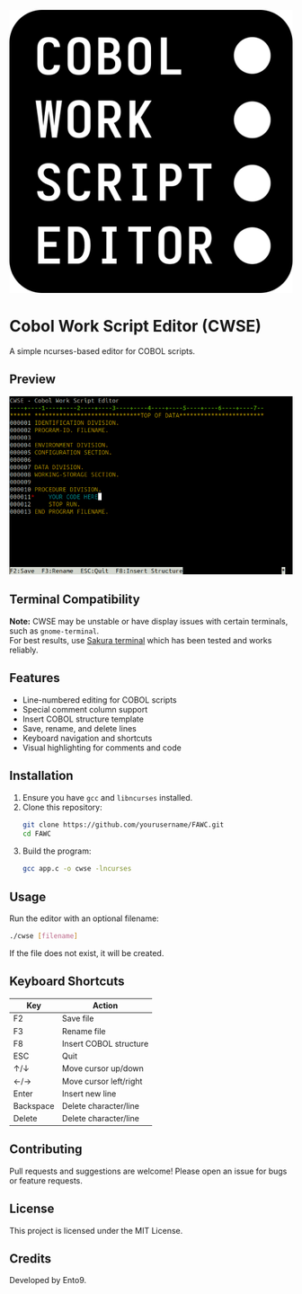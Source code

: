 ![FAWC Logo](logo.png)

# Cobol Work Script Editor (CWSE)

A simple ncurses-based editor for COBOL scripts.

## Preview

![Program Preview](preview.png)

## Terminal Compatibility

**Note:** CWSE may be unstable or have display issues with certain terminals, such as `gnome-terminal`.  
For best results, use [Sakura terminal](https://github.com/maehne/sakura) which has been tested and works reliably.

## Features

- Line-numbered editing for COBOL scripts
- Special comment column support
- Insert COBOL structure template
- Save, rename, and delete lines
- Keyboard navigation and shortcuts
- Visual highlighting for comments and code

## Installation

1. Ensure you have `gcc` and `libncurses` installed.
2. Clone this repository:
   ```sh
   git clone https://github.com/yourusername/FAWC.git
   cd FAWC
   ```
3. Build the program:
   ```sh
   gcc app.c -o cwse -lncurses
   ```

## Usage

Run the editor with an optional filename:
```sh
./cwse [filename]
```
If the file does not exist, it will be created.

## Keyboard Shortcuts

| Key         | Action                        |
|-------------|------------------------------|
| F2          | Save file                    |
| F3          | Rename file                  |
| F8          | Insert COBOL structure       |
| ESC         | Quit                         |
| ↑/↓         | Move cursor up/down          |
| ←/→         | Move cursor left/right       |
| Enter       | Insert new line              |
| Backspace   | Delete character/line        |
| Delete      | Delete character/line        |

## Contributing

Pull requests and suggestions are welcome! Please open an issue for bugs or feature requests.

## License

This project is licensed under the MIT License.

## Credits

Developed by Ento9.  
